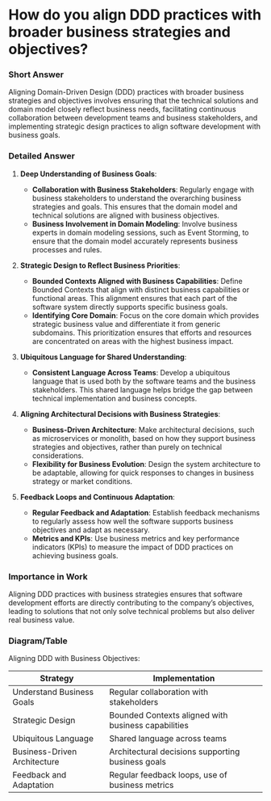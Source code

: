 # How do you align DDD practices with broader business strategies and objectives?

### Short Answer
Aligning Domain-Driven Design (DDD) practices with broader business strategies and objectives involves ensuring that the technical solutions and domain model closely reflect business needs, facilitating continuous collaboration between development teams and business stakeholders, and implementing strategic design practices to align software development with business goals.

### Detailed Answer
1. **Deep Understanding of Business Goals**:
    - **Collaboration with Business Stakeholders**: Regularly engage with business stakeholders to understand the overarching business strategies and goals. This ensures that the domain model and technical solutions are aligned with business objectives.
    - **Business Involvement in Domain Modeling**: Involve business experts in domain modeling sessions, such as Event Storming, to ensure that the domain model accurately represents business processes and rules.

2. **Strategic Design to Reflect Business Priorities**:
    - **Bounded Contexts Aligned with Business Capabilities**: Define Bounded Contexts that align with distinct business capabilities or functional areas. This alignment ensures that each part of the software system directly supports specific business goals.
    - **Identifying Core Domain**: Focus on the core domain which provides strategic business value and differentiate it from generic subdomains. This prioritization ensures that efforts and resources are concentrated on areas with the highest business impact.

3. **Ubiquitous Language for Shared Understanding**:
    - **Consistent Language Across Teams**: Develop a ubiquitous language that is used both by the software teams and the business stakeholders. This shared language helps bridge the gap between technical implementation and business concepts.

4. **Aligning Architectural Decisions with Business Strategies**:
    - **Business-Driven Architecture**: Make architectural decisions, such as microservices or monolith, based on how they support business strategies and objectives, rather than purely on technical considerations.
    - **Flexibility for Business Evolution**: Design the system architecture to be adaptable, allowing for quick responses to changes in business strategy or market conditions.

5. **Feedback Loops and Continuous Adaptation**:
    - **Regular Feedback and Adaptation**: Establish feedback mechanisms to regularly assess how well the software supports business objectives and adapt as necessary.
    - **Metrics and KPIs**: Use business metrics and key performance indicators (KPIs) to measure the impact of DDD practices on achieving business goals.

### Importance in Work
Aligning DDD practices with business strategies ensures that software development efforts are directly contributing to the company’s objectives, leading to solutions that not only solve technical problems but also deliver real business value.

### Diagram/Table
Aligning DDD with Business Objectives:

| Strategy                      | Implementation                                  |
|-------------------------------|-------------------------------------------------|
| Understand Business Goals     | Regular collaboration with stakeholders        |
| Strategic Design              | Bounded Contexts aligned with business capabilities |
| Ubiquitous Language           | Shared language across teams                   |
| Business-Driven Architecture  | Architectural decisions supporting business goals |
| Feedback and Adaptation       | Regular feedback loops, use of business metrics |